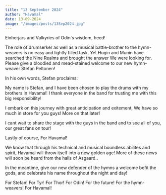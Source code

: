 ```yaml
---
title: "13 September 2024"
author: "Havamal"
date: 13-09-2024
image: "/images/posts/13Sep2024.jpg"
---
```


Einherjars and Valkyries of Odin's wisdom, heed!

The role of drumserker as well as a musical battle-brother to the hymn-weavers is no easy and lightly filled task. Yet Hugin and Munin have searched the Nine Realms and brought the answer We were looking for. Please give a bloodied and mead-stained welcome to our new hymn-weaver Stefan Peltonen!

In his own words, Stefan proclaims:

My name is Stefan, and I have been chosen to play the drums with my brothers in Havamal! I thank everyone in the band for trusting me with this big responsibility!

I embark on this journey with great anticipation and exitement, We have so much in store for you guys! More on that later!

I cant wait to share the stage with the guys in the band and to see all of you, our great fans on tour! 

Lastly of course, For Havamal!

We know that through his technical and musical boundless abilites and spirit, Havamal will throw itself into a new golden age! More of these news will soon be heard from the halls of Asgaard..

In the meantime, give our new defender of the hymns a welcome befit the gods, and celebrate his name throughout the night and day!

For Stefan! For Tyr! For Thor! For Odin! For the future! For the hymn-weavers! For Havamal!